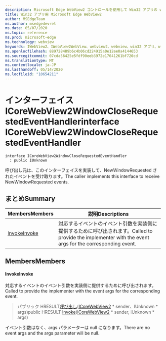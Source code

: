 ```yaml
---
description: Microsoft Edge WebView2 コントロールを使用して Win32 アプリの web コンテンツをホストする
title: Win32 アプリ用 Microsoft Edge WebView2
author: MSEdgeTeam
ms.author: msedgedevrel
ms.date: 05/07/2020
ms.topic: reference
ms.prod: microsoft-edge
ms.technology: webview
keywords: IWebView2、IWebView2WebView、webview2、webview、win32 アプリ、win32、edge、ICoreWebView2、ICoreWebView2Controller、browser control、edge html
ms.openlocfilehash: 889728489b6c4b06cd224915a0e12ee0a4144653
ms.sourcegitcommit: 07cda56425e5fdf90eeb3972e17041261bf720cd
ms.translationtype: MT
ms.contentlocale: ja-JP
ms.lasthandoff: 05/14/2020
ms.locfileid: "10654211"
---
```

# <span data-ttu-id="448ed-104">インターフェイス ICoreWebView2WindowCloseRequestedEventHandler</span><span class="sxs-lookup"><span data-stu-id="448ed-104">interface ICoreWebView2WindowCloseRequestedEventHandler</span></span> 

```
interface ICoreWebView2WindowCloseRequestedEventHandler
  : public IUnknown
```

<span data-ttu-id="448ed-105">呼び出し元は、このインターフェイスを実装して、NewWindowRequested されたイベントを受け取ります。</span><span class="sxs-lookup"><span data-stu-id="448ed-105">The caller implements this interface to receive NewWindowRequested events.</span></span>

## <span data-ttu-id="448ed-106">まとめ</span><span class="sxs-lookup"><span data-stu-id="448ed-106">Summary</span></span>

 <span data-ttu-id="448ed-107">Members</span><span class="sxs-lookup"><span data-stu-id="448ed-107">Members</span></span>                        | <span data-ttu-id="448ed-108">説明</span><span class="sxs-lookup"><span data-stu-id="448ed-108">Descriptions</span></span>
--------------------------------|---------------------------------------------
[<span data-ttu-id="448ed-109">Invoke</span><span class="sxs-lookup"><span data-stu-id="448ed-109">Invoke</span></span>](#invoke) | <span data-ttu-id="448ed-110">対応するイベントのイベント引数を実装側に提供するために呼び出されます。</span><span class="sxs-lookup"><span data-stu-id="448ed-110">Called to provide the implementer with the event args for the corresponding event.</span></span>

## <span data-ttu-id="448ed-111">Members</span><span class="sxs-lookup"><span data-stu-id="448ed-111">Members</span></span>

#### <span data-ttu-id="448ed-112">Invoke</span><span class="sxs-lookup"><span data-stu-id="448ed-112">Invoke</span></span> 

<span data-ttu-id="448ed-113">対応するイベントのイベント引数を実装側に提供するために呼び出されます。</span><span class="sxs-lookup"><span data-stu-id="448ed-113">Called to provide the implementer with the event args for the corresponding event.</span></span>

> <span data-ttu-id="448ed-114">パブリック HRESULT[呼び出し](#invoke)([ICoreWebView2](icorewebview2.md) \* sender、IUnknown \* args)</span><span class="sxs-lookup"><span data-stu-id="448ed-114">public HRESULT [Invoke](#invoke)([ICoreWebView2](icorewebview2.md) \* sender, IUnknown \* args)</span></span>

<span data-ttu-id="448ed-115">イベント引数はなく、args パラメーターは null になります。</span><span class="sxs-lookup"><span data-stu-id="448ed-115">There are no event args and the args parameter will be null.</span></span>

